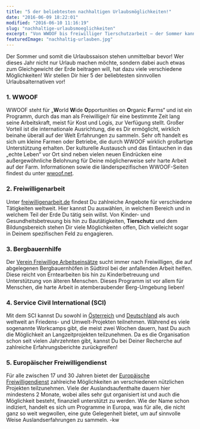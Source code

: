 ```yaml
---
title: "5 der beliebtesten nachhaltigen Urlaubsmöglichkeiten!"
date: "2016-06-09 18:22:01"
modified: "2016-06-10 11:16:19"
slug: "nachhaltige-urlaubsmoeglichkeiten"
excerpt: "Von WWOOF bis freiwilliger Tierschutzarbeit – der Sommer kann auch für all jene kommen, die das etwas andere Urlaubserlebnis suchen!"
featuredImage: "nachhaltig-urlauben.jpg"
---
```


Der Sommer und somit die Urlaubssaison stehen unmittelbar bevor! Wer dieses Jahr nicht nur Urlaub machen möchte, sondern dabei auch etwas zum Gleichgewicht der Erde beitragen will, hat dazu viele verschiedene Möglichkeiten! Wir stellen Dir hier 5 der beliebtesten sinnvollen Urlaubsalternativen vor!

### 1\. WWOOF

WWOOF steht für „**W**orld **W**ide **O**pportunities on **O**rganic **F**arms“ und ist ein Programm, durch das man als Freiwillige/r für eine bestimmte Zeit lang seine Arbeitskraft, meist für Kost und Logis, zur Verfügung stellt. Großer Vorteil ist die internationale Ausrichtung, die es Dir ermöglicht, wirklich beinahe überall auf der Welt Erfahrungen zu sammeln. Sehr oft handelt es sich um kleine Farmen oder Betriebe, die durch WWOOF wirklich großartige Unterstützung erhalten. Der kulturelle Austausch und das Eintauchen in das „echte Leben“ vor Ort sind neben vielen neuen Eindrücken eine außergewöhnliche Belohnung für Deine möglicherweise sehr harte Arbeit auf der Farm. Informationen sowie die länderspezifischen WWOOF-Seiten findest du unter [wwoof.net](http://www.wwoof.net/).

### 2\. Freiwilligenarbeit

Unter [freiwilligenarbeit.de](http://www.freiwilligenarbeit.de/volunteering.html) findest Du zahlreiche Angebote für verschiedene Tätigkeiten weltweit. Hier kannst Du auswählen, in welchem Bereich und in welchem Teil der Erde Du tätig sein willst. Von Kinder- und Gesundheitsbetreuung bis hin zu Bautätigkeiten, **Tierschutz** und dem Bildungsbereich stehen Dir viele Möglichkeiten offen, Dich vielleicht sogar in Deinem spezifischen Feld zu engagieren.

### 3\. Bergbauernhilfe

Der [Verein Freiwillige Arbeitseinsätze](http://www.bergbauernhilfe.it/de/willkommen.html) sucht immer nach Freiwilligen, die auf abgelegenen Bergbauernhöfen in Südtirol bei der anfallenden Arbeit helfen. Diese reicht von Erntearbeiten bis hin zu Kinderbetreuung und Unterstützung von älteren Menschen. Dieses Programm ist vor allem für Menschen, die harte Arbeit in atemberaubender Berg-Umgebung lieben!

### 4\. Service Civil International (SCI)

Mit dem SCI kannst Du sowohl in [Österreich](http://www.sci.or.at/) und [Deutschland](http://www.sci-d.de/) als auch weltweit an Friedens- und Umwelt-Projekten teilnehmen. Während es viele sogenannte Workcamps gibt, die meist zwei Wochen dauern, hast Du auch die Möglichkeit an Langzeitprojekten teilzunehmen. Da es die Organisation schon seit vielen Jahrzehnten gibt, kannst Du bei Deiner Recherche auf zahlreiche Erfahrungsberichte zurückgreifen!

### 5\. Europäischer Freiwilligendienst

Für alle zwischen 17 und 30 Jahren bietet der [Europäische Freiwilligendienst](https://www.go4europe.de/) zahlreiche Möglichkeiten an verschiedenen nützlichen Projekten teilzunehmen. Viele der Auslandsaufenthalte dauern hier mindestens 2 Monate, wobei alles sehr gut organisiert ist und auch die Möglichkeit besteht, finanziell unterstützt zu werden. Wie der Name schon indiziert, handelt es sich um Programme in Europa, was für alle, die nicht ganz so weit wegwollen, eine gute Gelegenheit bietet, um auf sinnvolle Weise Auslandserfahrungen zu sammeln. -kw